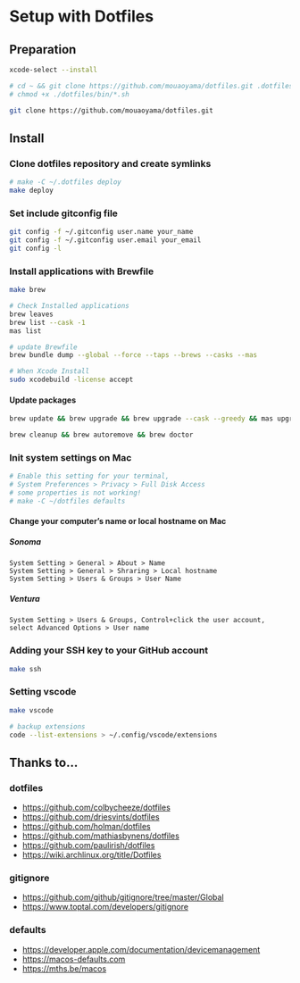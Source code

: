 # Setup with Dotfiles

## Preparation

```bash
xcode-select --install
```

```bash
# cd ~ && git clone https://github.com/mouaoyama/dotfiles.git .dotfiles
# chmod +x ./dotfiles/bin/*.sh

git clone https://github.com/mouaoyama/dotfiles.git
```

## Install

### Clone dotfiles repository and create symlinks

```bash
# make -C ~/.dotfiles deploy
make deploy
```

### Set include gitconfig file

```bash
git config -f ~/.gitconfig user.name your_name
git config -f ~/.gitconfig user.email your_email
git config -l
```

### Install applications with Brewfile

```bash
make brew
```

```bash
# Check Installed applications
brew leaves
brew list --cask -1
mas list

# update Brewfile
brew bundle dump --global --force --taps --brews --casks --mas
```

```bash
# When Xcode Install
sudo xcodebuild -license accept
```

#### Update packages

```bash
brew update && brew upgrade && brew upgrade --cask --greedy && mas upgrade

brew cleanup && brew autoremove && brew doctor
```

### Init system settings on Mac

```bash
# Enable this setting for your terminal,
# System Preferences > Privacy > Full Disk Access
# some properties is not working!
# make -C ~/dotfiles defaults
```

#### Change your computer’s name or local hostname on Mac

##### Sonoma

```
System Setting > General > About > Name
System Setting > General > Shraring > Local hostname
System Setting > Users & Groups > User Name
```

##### Ventura

```
System Setting > Users & Groups, Control+click the user account, select Advanced Options > User name
```

### Adding your SSH key to your GitHub account

```bash
make ssh
```

### Setting vscode

```bash
make vscode
```

```bash
# backup extensions
code --list-extensions > ~/.config/vscode/extensions
```

## Thanks to...

### dotfiles

- https://github.com/colbycheeze/dotfiles
- https://github.com/driesvints/dotfiles
- https://github.com/holman/dotfiles
- https://github.com/mathiasbynens/dotfiles
- https://github.com/paulirish/dotfiles
- https://wiki.archlinux.org/title/Dotfiles

### gitignore

- https://github.com/github/gitignore/tree/master/Global
- https://www.toptal.com/developers/gitignore

### defaults

- https://developer.apple.com/documentation/devicemanagement
- https://macos-defaults.com
- https://mths.be/macos
